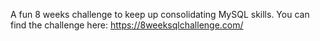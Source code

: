 A fun 8 weeks challenge to keep up consolidating MySQL skills.
You can find the challenge here: https://8weeksqlchallenge.com/
